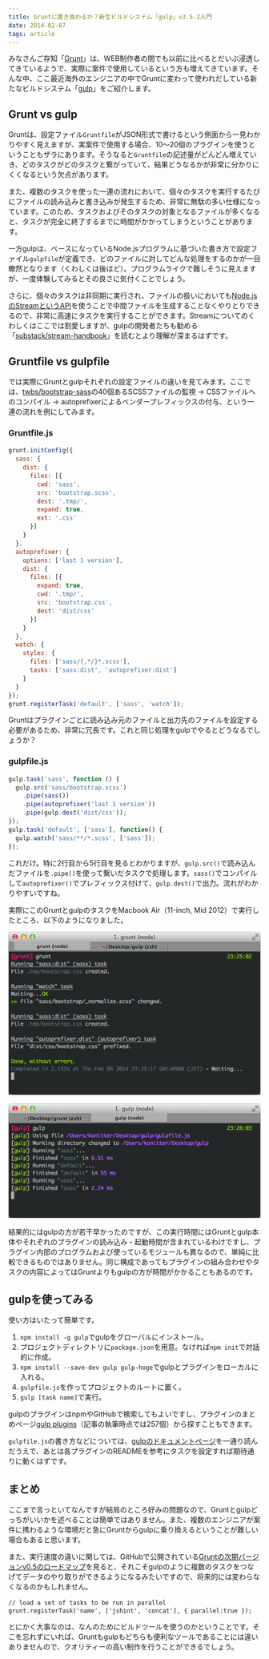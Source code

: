 ```yaml
---
title: Gruntに置き換わるか？新生ビルドシステム「gulp」v3.5.2入門
date: 2014-02-07
tags: article
---
```


みなさんご存知「[Grunt](http://gruntjs.com/)」は、WEB制作者の間でも以前に比べるとだいぶ浸透してきているようで、実際に案件で使用しているという方も増えてきています。そんな中、ここ最近海外のエンジニアの中でGruntに変わって使われだしている新たなビルドシステム「[gulp](http://gulpjs.com/)」をご紹介します。

## Grunt vs gulp

Gruntは、設定ファイル``Gruntfile``がJSON形式で書けるという側面から一見わかりやすく見えますが、実案件で使用する場合、10〜20個のプラグインを使うということもザラにあります。そうなると``Gruntfile``の記述量がどんどん増えていき、どのタスクがどのタスクと繋がっていて、結果どうなるかが非常に分かりにくくなるという欠点があります。

また、複数のタスクを使った一連の流れにおいて、個々のタスクを実行するたびにファイルの読み込みと書き込みが発生するため、非常に無駄の多い仕様になっています。このため、タスクおよびそのタスクの対象となるファイルが多くなると、タスクが完全に終了するまでに時間がかかってしまうということがあります。

一方gulpは、ベースになっているNode.jsプログラムに基づいた書き方で設定ファイル``gulpfile``が定義でき、どのファイルに対してどんな処理をするのかが一目瞭然となります（くわしくは後ほど）。プログラムライクで難しそうに見えますが、一度体験してみるとその良さに気付くことでしょう。

さらに、個々のタスクは非同期に実行され、ファイルの扱いにおいても[Node.jsのStreamというAPI](http://nodejs.org/api/stream.html)を使うことで中間ファイルを生成することなくやりとりできるので、非常に高速にタスクを実行することができます。Streamについてのくわしくはここでは割愛しますが、gulpの開発者たちも勧める「[substack/stream-handbook](https://github.com/substack/stream-handbook)」を読むとより理解が深まるはずです。

## Gruntfile vs gulpfile

では実際にGruntとgulpそれぞれの設定ファイルの違いを見てみます。ここでは、[twbs/bootstrap-sass](https://github.com/twbs/bootstrap-sass)の40個あるSCSSファイルの監視 → CSSファイルへのコンパイル → autoprefixerによるベンダープレフィックスの付与、という一連の流れを例にしてみます。

### Gruntfile.js

```js
grunt.initConfig({
  sass: {
    dist: {
      files: [{
        cwd: 'sass',
        src: 'bootstrap.scss',
        dest: '.tmp/',
        expand: true,
        ext: '.css'
      }]
    }
  },
  autoprefixer: {
    options: ['last 1 version'],
    dist: {
      files: [{
        expand: true,
        cwd: '.tmp/',
        src: 'bootstrap.css',
        dest: 'dist/css'
      }]
    }
  },
  watch: {
    styles: {
      files: ['sass/{,*/}*.scss'],
      tasks: ['sass:dist', 'autoprefixer:dist']
    }
  }
});
grunt.registerTask('default', ['sass', 'watch']);
```

Gruntはプラグインごとに読み込み元のファイルと出力先のファイルを設定する必要があるため、非常に冗長です。これと同じ処理をgulpでやるとどうなるでしょうか？

### gulpfile.js

```js
gulp.task('sass', function () {
  gulp.src('sass/bootstrap.scss')
    .pipe(sass())
    .pipe(autoprefixer('last 1 version'))
    .pipe(gulp.dest('dist/css'));
});
gulp.task('default', ['sass'], function() {
  gulp.watch('sass/**/*.scss', ['sass']);
});
```

これだけ。特に2行目から5行目を見るとわかりますが、``gulp.src()``で読み込んだファイルを``.pipe()``を使って繋いだタスクで処理します。``sass()``でコンパイルして``autoprefixer()``でプレフィックス付けて、``gulp.dest()``で出力。流れがわかりやすいですね。

実際にこのGruntとgulpのタスクをMacbook Air（11-inch, Mid 2012）で実行したところ、以下のようになりました。

![Grunt](/img/2014/02/grunt.png)

![gulp](/img/2014/02/gulp.png)

結果的にはgulpの方が若干早かったのですが、この実行時間にはGruntとgulp本体やそれぞれのプラグインの読み込み・起動時間が含まれているわけですし、プラグイン内部のプログラムおよび使っているモジュールも異なるので、単純に比較できるものではありません。同じ構成であってもプラグインの組み合わせやタスクの内容によってはGruntよりもgulpの方が時間がかかることもあるのです。

## gulpを使ってみる

使い方はいたって簡単です。

1. ``npm install -g gulp``でgulpをグローバルにインストール。
2. プロジェクトディレクトリに``package.json``を用意。なければ``npm init``で対話的に作成。
3. ``npm install --save-dev gulp gulp-hoge``でgulpとプラグインをローカルに入れる。
4. ``gulpfile.js``を作ってプロジェクトのルートに置く。
5. ``gulp [task name]``で実行。

gulpのプラグインはnpmやGitHubで検索してもよいですし、プラグインのまとめページ[gulp plugins](http://gratimax.github.io/search-gulp-plugins/)（記事の執筆時点では257個）から探すこともできます。

``gulpfile.js``の書き方などについては、[gulpのドキュメントページ](https://github.com/gulpjs/gulp/blob/master/docs/README.md)を一通り読んだうえで、あとは各プラグインのREADMEを参考にタスクを設定すれば期待通りに動くはずです。

## まとめ

ここまで言っといてなんですが結局のところ好みの問題なので、Gruntとgulpどっちがいいかを述べることは簡単ではありません。また、複数のエンジニアが案件に携わるような環境だと急にGruntからgulpに乗り換えるということが難しい場合もあると思います。

また、実行速度の違いに関しては、GitHubで公開されている[Gruntの次期バージョンv0.5のロードマップ](https://github.com/gruntjs/grunt-docs/blob/master/Roadmap.md)を見ると、それこそgulpのように複数のタスクをつなげてデータのやり取りができるようになるみたいですので、将来的には変わらなくなるのかもしれません。

```
// load a set of tasks to be run in parallel
grunt.registerTask('name', ['jshint', 'concat'], { parallel:true });
```

とにかく大事なのは、なんのためにビルドツールを使うのかということです。そこを忘れずにいれば、Gruntもgulpもどちらも便利なツールであることには違いありませんので、クオリティーの高い制作を行うことができるでしょう。